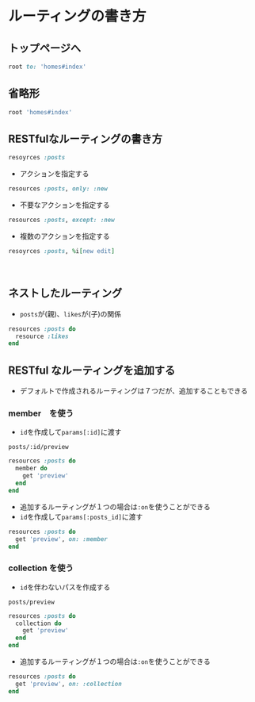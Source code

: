 # ルーティングの書き方
## トップページへ
```rb
root to: 'homes#index'
```
## 省略形
```rb
root 'homes#index'
```
  
## RESTfulなルーティングの書き方
```rb
resoyrces :posts
``` 
  
- アクションを指定する
```rb
resources :posts, only: :new
```
  
- 不要なアクションを指定する
```rb
resources :posts, except: :new
```

- 複数のアクションを指定する
```rb
resoyrces :posts, %i[new edit]
```

<br>

## ネストしたルーティング
- `posts`が(親)、`likes`が(子)の関係
```rb
resources :posts do
  resource :likes
end
```
  
## RESTful なルーティングを追加する
- デフォルトで作成されるルーティングは７つだが、追加することもできる
  
### member　を使う
- `id`を作成して`params[:id]`に渡す
  
`posts/:id/preview`
```rb
resources :posts do
  member do
    get 'preview'
  end
end
```
  
- 追加するルーティングが１つの場合は`:on`を使うことができる
- `id`を作成して`params[:posts_id]`に渡す
```rb
resources :posts do
  get 'preview', on: :member
end
```
  
### collection を使う
- `id`を伴わないパスを作成する
  
`posts/preview`
```rb
resources :posts do
  collection do
    get 'preview'
  end
end
```
  
- 追加するルーティングが１つの場合は`:on`を使うことができる
```rb
resources :posts do
  get 'preview', on: :collection
end
```
